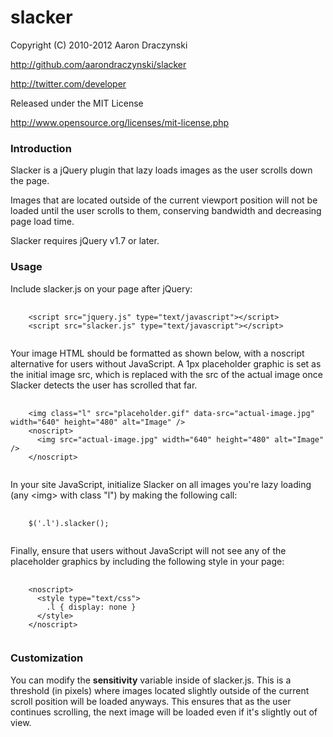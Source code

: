 slacker
=======
Copyright (C) 2010-2012 Aaron Draczynski

http://github.com/aarondraczynski/slacker

http://twitter.com/developer

Released under the MIT License

http://www.opensource.org/licenses/mit-license.php

### Introduction
Slacker is a jQuery plugin that lazy loads images as the user scrolls down the page.

Images that are located outside of the current viewport position will not be loaded until the user scrolls to them, conserving bandwidth and decreasing page load time.

Slacker requires jQuery v1.7 or later.

### Usage
Include slacker.js on your page after jQuery:
<pre>
  <code>
    &lt;script src="jquery.js" type="text/javascript"&gt;&lt;/script&gt;
    &lt;script src="slacker.js" type="text/javascript"&gt;&lt;/script&gt;
  </code>
</pre>
Your image HTML should be formatted as shown below, with a noscript alternative for users without JavaScript. A 1px placeholder graphic is set as the initial image src, which is replaced with the src of the actual image once Slacker detects the user has scrolled that far.
<pre>
  <code>
    &lt;img class="l" src="placeholder.gif" data-src="actual-image.jpg" width="640" height="480" alt="Image" /&gt;
    &lt;noscript&gt;
      &lt;img src="actual-image.jpg" width="640" height="480" alt="Image" /&gt;
    &lt;/noscript&gt;
  </code>
</pre>
In your site JavaScript, initialize Slacker on all images you're lazy loading (any &lt;img&gt; with class "l") by making the following call:
<pre>
  <code>
    $('.l').slacker();
  </code>
</pre>
Finally, ensure that users without JavaScript will not see any of the placeholder graphics by including the following style in your page:
<pre>
  <code>
    &lt;noscript&gt;
      &lt;style type="text/css"&gt;
        .l { display: none }
      &lt;/style&gt;
    &lt;/noscript&gt;
  </code>
</pre>

### Customization
You can modify the __sensitivity__ variable inside of slacker.js. This is a threshold (in pixels) where images located slightly outside of the current scroll position will be loaded anyways. This ensures that as the user continues scrolling, the next image will be loaded even if it's slightly out of view.
